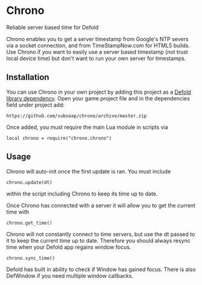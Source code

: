 # Chrono
Reliable server based time for Defold

Chrono enables you to get a server timestamp from Google's NTP severs via a socket connection, and from TimeStampNow.com for HTML5 builds. Use Chrono if you want to easily use a server based timestamp (not trust local device time) but don't want to run your own server for timestamps.

## Installation
You can use Chrono in your own project by adding this project as a [Defold library dependency](http://www.defold.com/manuals/libraries/). Open your game.project file and in the dependencies field under project add:

	https://github.com/subsoap/chrono/archive/master.zip
  
Once added, you must require the main Lua module in scripts via

```
local chrono = require("chrono.chrono")
```

## Usage
Chrono will auto-init once the first update is ran. You must include

```
chrono.update(dt)
```

within the script including Chrono to keep its time up to date.

Once Chrono has connected with a server it will allow you to get the current time with

```
chrono.get_time()
```

Chrono will not constantly connect to time servers, but use the dt passed to it to keep the current time up to date. Therefore you should always resync time when your Defold app regains window focus.

```
chrono.sync_time()
```

Defold has built in ability to check if Window has gained focus. There is also DefWindow if you need multiple window callbacks.
